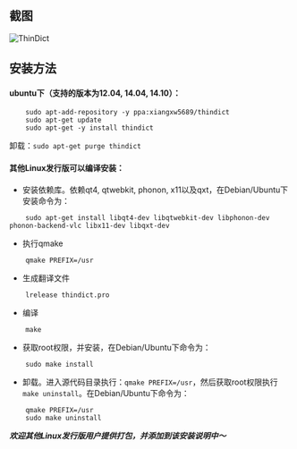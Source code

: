 ## 截图
![ThinDict](http://ubuntuone.com/6kIBTINvbaHqFbzzXjnGEM)

## 安装方法
#### ubuntu下（支持的版本为12.04, 14.04, 14.10）：

```
    sudo apt-add-repository -y ppa:xiangxw5689/thindict
    sudo apt-get update
    sudo apt-get -y install thindict
```

卸载：`sudo apt-get purge thindict`

#### 其他Linux发行版可以编译安装：

* 安装依赖库。依赖qt4, qtwebkit, phonon, x11以及qxt，在Debian/Ubuntu下安装命令为：

```
    sudo apt-get install libqt4-dev libqtwebkit-dev libphonon-dev phonon-backend-vlc libx11-dev libqxt-dev
```
    
* 执行qmake

```
    qmake PREFIX=/usr
```
    
* 生成翻译文件

```
    lrelease thindict.pro
```
	
* 编译

```
    make
```
    
* 获取root权限，并安装，在Debian/Ubuntu下命令为：

```
    sudo make install
```

* 卸载。进入源代码目录执行：`qmake PREFIX=/usr`，然后获取root权限执行`make uninstall`。在Debian/Ubuntu下命令为：

```
    qmake PREFIX=/usr
    sudo make uninstall
```

_**欢迎其他Linux发行版用户提供打包，并添加到该安装说明中～**_
